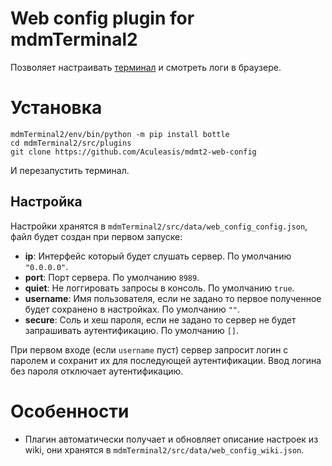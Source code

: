 # Web config plugin for mdmTerminal2
Позволяет настраивать [терминал](https://github.com/Aculeasis/mdmTerminal2) и смотреть логи в браузере.

# Установка
```
mdmTerminal2/env/bin/python -m pip install bottle
cd mdmTerminal2/src/plugins
git clone https://github.com/Aculeasis/mdmt2-web-config
```
И перезапустить терминал.

## Настройка
Настройки хранятся в `mdmTerminal2/src/data/web_config_config.json`, файл будет создан при первом запуске:
- **ip**: Интерфейс который будет слушать сервер. По умолчанию `"0.0.0.0"`.
- **port**: Порт сервера. По умолчанию `8989`.
- **quiet**: Не логгировать запросы в консоль. По умолчанию `true`.
- **username**: Имя пользователя, если не задано то первое полученное будет сохранено в настройках. По умолчанию `""`.
- **secure**: Соль и хеш пароля, если не задано то сервер не будет запрашивать аутентификацию. По умолчанию `[]`.

При первом входе (если `username` пуст) сервер запросит логин с паролем и сохранит их для последующей аутентификации.
Ввод логина без пароля отключает аутентификацию.

# Особенности
- Плагин автоматически получает и обновляет описание настроек из wiki, они хранятся в `mdmTerminal2/src/data/web_config_wiki.json`.
